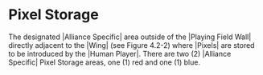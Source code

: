 # Pixel Storage

The designated |Alliance Specific| area outside of the |Playing Field Wall|
directly adjacent to the |Wing| (see Figure 4.2-2) where |Pixels| are stored to
be introduced by the |Human Player|. There are two (2) |Alliance Specific| Pixel
Storage areas, one (1) red and one (1) blue.

